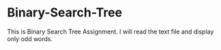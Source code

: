 # Binary-Search-Tree

This is Binary Search Tree Assignment. I will read the text file and display only odd words. 
